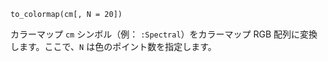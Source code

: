 ```
to_colormap(cm[, N = 20])
```

カラーマップ `cm` シンボル（例： `:Spectral`）をカラーマップ RGB 配列に変換します。ここで、`N` は色のポイント数を指定します。
